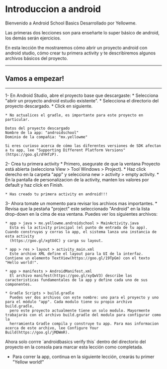 # Introduccion a android

Bienvenido a Android School Basics
Desarrollado por Yellowme.

Las primeras dos lecciones son para enseñarte lo super básico de android, los demás serán ejercicios.

En esta lección the mostraremos cómo abrir un proyecto android con android studio, cómo crear tu primera activity y te describiremos algunos archivos básicos del proyecto.

--------------------
## Vamos a empezar!
--------------------

1- En Android Studio, abre el proyecto base que descargaste:
    * Selecciona "abrir un proyecto android estudio existente".
    * Selecciona el directorio del proyecto descargado.
    * Click en siguiente.
    
    * No actualices el gradle, es importante para este proyecto en particular.

    Datos del proyecto descargado
    Nombre de la app: "androidschool"
    Dominio de la compañia: "mx.yellowme"

    Si eres curioso acerca de cómo las diferentes versiones de SDK afectan a tu app, lee "Supporting Different Platform Versions" (https://goo.gl/dYHfzP).

2- Crea tu primera activity
    * Primero, asegurate de que la ventana Proyecto está abierta  (selecciona View > Tool Windows > Project).
    * Haz click derecho en la carpeta "app" y selecciona new > activity > empty activity.
    * En la pantalla de personalizacion de la activity, manten los valores por default y haz click en Finish.

    * Has creado tu primera activity en android!!!

3- Ahora tomate un momento para revisar los archivos mas importantes.
    * Revisa que la pestaña "project" este seleccionado "Android" en la lista drop-down en la cima de esa ventana. Puedes ver los siguientes archivos:

    * app > java > mx.yellowme.androidschool > MainActivity.java
      Esta es la activity principal (el punto de entrada de tu app). Cuando construyas y corras la app, el sistema lanza una instancia de esta activity
      (https://goo.gl/xgtUdC) y carga su layout.
    
    * app > res > layout > activity_main.xml
      Este archivo XML define el layout para la UI de la interfaz. Contiene un elemento TextView(https://goo.gl/19TpGm) con el texto "Hello world!".

    * app > manifests > AndroidManifest.xml
      El archivo manifest(https://goo.gl/xyQwV3) describe las caracteristicas fundamentales de la app y define cada uno de sus componentes.

    * Gradle Scripts > build.gradle
      Puedes ver dos archivos con este nombre: uno para el proyecto y uno para el módulo "app". Cada modulo tiene su propio archivo build.gradle, 
      pero este proyecto actualmente tiene un solo modulo. Mayormente trabajarás con el archivo build.gradle del modulo para configurar como la 
      herramienta Gradle compila y construye tu app. Para mas informacion acerca de este archivo, lee Configure Your Build(https://goo.gl/jMDWmR).

Ahora solo corrre ´androidbasics verify this´ dentro del directorio del proyecto en la consola para marcar esta lección como completada.

* Para correr la app, continua en la siguiente lección, crearás tu primer "Yellow world!"